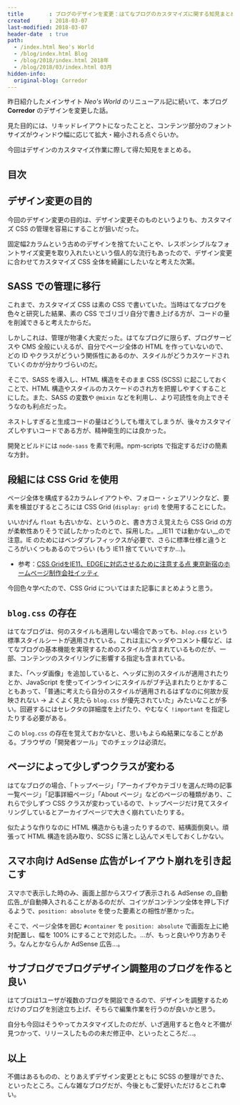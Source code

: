 ```yaml
---
title        : ブログのデザインを変更：はてなブログのカスタマイズに関する知見まとめ
created      : 2018-03-07
last-modified: 2018-03-07
header-date  : true
path:
  - /index.html Neo's World
  - /blog/index.html Blog
  - /blog/2018/index.html 2018年
  - /blog/2018/03/index.html 03月
hidden-info:
  original-blog: Corredor
---
```


昨日紹介したメインサイト _Neo's World_ のリニューアル記に続いて、本ブログ __Corredor__ のデザインを変更した話。

見た目的には、リキッドレイアウトになったことと、コンテンツ部分のフォントサイズがウィンドウ幅に応じて拡大・縮小される点ぐらいか。

今回はデザインのカスタマイズ作業に際して得た知見をまとめる。

## 目次

## デザイン変更の目的

今回のデザイン変更の目的は、デザイン変更そのものというよりも、カスタマイズ CSS の管理を容易にすることが狙いだった。

固定幅2カラムという古めのデザインを捨てたいことや、レスポンシブルなフォントサイズ変更を取り入れたいという個人的な流行もあったので、デザイン変更に合わせてカスタマイズ CSS 全体を綺麗にしたいなと考えた次第。

## SASS での管理に移行

これまで、カスタマイズ CSS は素の CSS で書いていた。当時はてなブログを色々と研究した結果、素の CSS でゴリゴリ自分で書き上げる方が、コードの量を削減できると考えたからだ。

しかしこれは、管理が物凄く大変だった。はてなブログに限らず、ブログサービスや CMS 全般にいえるが、自分でページ全体の HTML を作っていないので、どの ID やクラスがどういう関係性にあるのか、スタイルがどうカスケードされていくのかが分かりづらいのだ。

そこで、SASS を導入し、HTML 構造をそのまま CSS (SCSS) に起こしておくことで、HTML 構造やスタイルのカスケードのされ方を把握しやすくすることにした。また、SASS の変数や `@mixin` などを利用し、より可読性を向上できそうなのも利点だった。

ネストしすぎると生成コードの量はどうしても増えてしまうが、後々カスタマイズしやすいコードである方が、精神衛生的には良かった。

開発とビルドには `node-sass` を素で利用。npm-scripts で指定するだけの簡素な方針。

## 段組には CSS Grid を使用

ページ全体を構成する2カラムレイアウトや、フォロー・シェアリンクなど、要素を横並びするところには CSS Grid (`display: grid`) を使用することにした。

いいかげん `float` も古いかな、というのと、書き方さえ覚えたら CSS Grid の方が柔軟性ありそうで試したかったのとで、採用した。__IE11 では動かない__ので注意。IE のためにはベンダプレフィックスが必要で、さらに標準仕様と違うところがいくつもあるのでつらい (もう IE11 捨てていいですか…)。

- 参考：[CSS GridをIE11、EDGEに対応させるために注意する点 東京新宿のホームページ制作会社イッティ](https://www.itti.jp/web-staff/css-grid.php)

今回色々学べたので、CSS Grid についてはまた記事にまとめようと思う。

## `blog.css` の存在

はてなブログは、何のスタイルも適用しない場合であっても、_`blog.css`_ という標準スタイルシートが適用されている。これは主にヘッダやコメント欄など、はてなブログの基本機能を実現するためのスタイルが含まれているものだが、一部、コンテンツのスタイリングに影響する指定も含まれている。

また、「ヘッダ画像」を追加していると、ヘッダに別のスタイルが適用されたりとか、JavaScript を使ってインラインにスタイルがブチ込まれたりとかすることもあって、「普通に考えたら自分のスタイルが適用されるはずなのに何故か反映されない → よくよく見たら `blog.css` が優先されていた」みたいなことが多い。回避するにはセレクタの詳細度を上げたり、やむなく `!important` を指定したりする必要がある。

この `blog.css` の存在を覚えておかないと、思いもよらぬ結果になることがある。ブラウザの「開発者ツール」でのチェックは必須だ。

## ページによって少しずつクラスが変わる

はてなブログの場合、「トップページ」「アーカイブやカテゴリを選んだ時の記事一覧ページ」「記事詳細ページ」「About ページ」などのページの種類があり、これらで少しずつ CSS クラスが変わっているので、トップページだけ見てスタイリングしているとアーカイブページで大きく崩れていたりする。

似たような作りなのに HTML 構造からも違ったりするので、結構面倒臭い。頑張って HTML 構造を読み取り、SCSS に落とし込んでメモしておくしかない。

## スマホ向け AdSense 広告がレイアウト崩れを引き起こす

スマホで表示した時のみ、画面上部からスワイプ表示される AdSense の_自動広告_が自動挿入されることがあるのだが、コイツがコンテンツ全体を押し下げるようで、`position: absolute` を使った要素との相性が悪かった。

そこで、ページ全体を囲む `#container` を `position: absolute` で画面左上に絶対配置し、幅を 100% にすることで対応した。…が、もっと良いやり方ありそう。なんとかならんか AdSense 広告…。

## サブブログでブログデザイン調整用のブログを作ると良い

はてブロは1ユーザが複数のブログを開設できるので、デザインを調整するためだけのブログを別途立ち上げ、そちらで編集作業を行うのが良いかと思う。

自分も今回はそうやってカスタマイズしたのだが、いざ適用すると色々と不備が見つかって、リリースしたものの未だ修正中、といったところだ…。

## 以上

不備はあるものの、とりあえずデザイン変更とともに SCSS の整理ができた、といったところ。こんな雑なブログだが、今後ともご愛好いただけるとこれ幸い。
